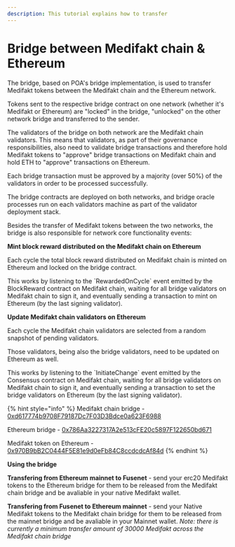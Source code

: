 ```yaml
---
description: This tutorial explains how to transfer
---
```


# Bridge between Medifakt chain & Ethereum

The bridge, based on POA's bridge implementation, is used to transfer Medifakt tokens between the Medifakt chain and the Ethereum network.

Tokens sent to the respective bridge contract on one network \(whether it's Medifakt or Ethereum\) are "locked" in the bridge, "unlocked" on the other network bridge and transferred to the sender.

The validators of the bridge on both network are the Medifakt chain validators. This means that validators, as part of their governance responsibilities, also need to validate bridge transactions and therefore hold Medifakt tokens to "approve" bridge transactions on Medifakt chain and hold ETH to "approve" transactions on Ethereum.

Each bridge transaction must be approved by a majority \(over 50%\) of the validators in order to be processed successfully.

The bridge contracts are deployed on both networks, and bridge oracle processes run on each validators machine as part of the validator deployment stack.

Besides the transfer of Medifakt tokens between the two networks, the bridge is also responsible for network core functionality events:

**Mint block reward distributed on the Medifakt chain on Ethereum**

Each cycle the total block reward distributed on Medifakt chain is minted on Ethereum and locked on the bridge contract.

This works by listening to the \`RewardedOnCycle\` event emitted by the BlockReward contract on Medifakt chain, waiting for all bridge validators on Medifakt chain to sign it, and eventually sending a transaction to mint on Ethereum \(by the last signing validator\).

**Update Medifakt chain validators on Ethereum**

Each cycle the Medifakt chain validators are selected from a random snapshot of pending validators.

Those validators, being also the bridge validators, need to be updated on Ethereum as well.

This works by listening to the \`InitiateChange\` event emitted by the Consensus contract on Medifakt chain, waiting for all bridge validators on Medifakt chain to sign it, and eventually sending a transaction to set the bridge validators on Ethereum \(by the last signing validator\).

{% hint style="info" %}
Medifakt chain bridge - [0xd617774b9708F79187Dc7F03D3Bdce0a623F6988](https://explorer.medifakt.network/address/0xd617774b9708f79187dc7f03d3bdce0a623f6988)

Ethereum bridge - [0x786Aa3227317A2e513cFE20c5897F122650bd671](https://etherscan.io/address/0x786Aa3227317A2e513cFE20c5897F122650bd671)

Medifakt token on Ethereum - [0x970B9bB2C0444F5E81e9d0eFb84C8ccdcdcAf84d](https://etherscan.io/token/0x970B9bB2C0444F5E81e9d0eFb84C8ccdcdcAf84d)
{% endhint %}

**Using the bridge**

**Transfering from Ethereum mainnet to Fusenet** - send your erc20 Medifakt tokens to the Ethereum bridge for them to be released from the Medifakt chain bridge and be avaliable in your native Medifakt wallet.

**Transfering from Fusenet to Ethereum mainnet** - send your Native Medifakt tokens to the Medifakt chain bridge for them to be released from the mainnet bridge and be avaliable in your Mainnet wallet. _Note: there is currently a minimum transfer amount of 30000 Medifakt across the Medifakt chain bridge_

